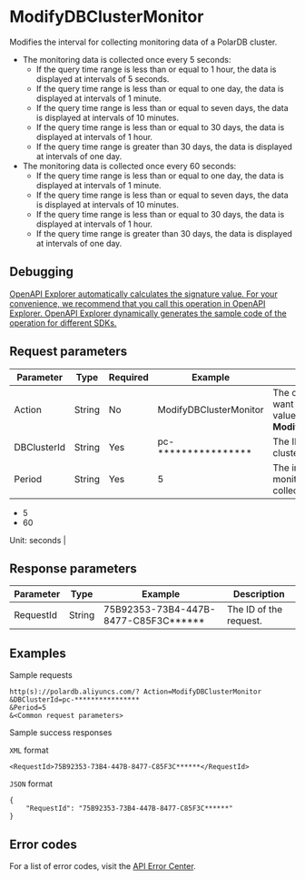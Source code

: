 # ModifyDBClusterMonitor

Modifies the interval for collecting monitoring data of a PolarDB cluster.

-   The monitoring data is collected once every 5 seconds:
    -   If the query time range is less than or equal to 1 hour, the data is displayed at intervals of 5 seconds.
    -   If the query time range is less than or equal to one day, the data is displayed at intervals of 1 minute.
    -   If the query time range is less than or equal to seven days, the data is displayed at intervals of 10 minutes.
    -   If the query time range is less than or equal to 30 days, the data is displayed at intervals of 1 hour.
    -   If the query time range is greater than 30 days, the data is displayed at intervals of one day.
-   The monitoring data is collected once every 60 seconds:
    -   If the query time range is less than or equal to one day, the data is displayed at intervals of 1 minute.
    -   If the query time range is less than or equal to seven days, the data is displayed at intervals of 10 minutes.
    -   If the query time range is less than or equal to 30 days, the data is displayed at intervals of 1 hour.
    -   If the query time range is greater than 30 days, the data is displayed at intervals of one day.

## Debugging

[OpenAPI Explorer automatically calculates the signature value. For your convenience, we recommend that you call this operation in OpenAPI Explorer. OpenAPI Explorer dynamically generates the sample code of the operation for different SDKs.](https://api.aliyun.com/#product=polardb&api=ModifyDBClusterMonitor&type=RPC&version=2017-08-01)

## Request parameters

|Parameter|Type|Required|Example|Description|
|---------|----|--------|-------|-----------|
|Action|String|No|ModifyDBClusterMonitor|The operation that you want to perform. Set the value to **ModifyDBClusterMonitor**. |
|DBClusterId|String|Yes|pc-\*\*\*\*\*\*\*\*\*\*\*\*\*\*\*\*|The ID of the PolarDB cluster. |
|Period|String|Yes|5|The interval at which monitoring data is collected. Valid values:

 -   5
-   60

 Unit: seconds |

## Response parameters

|Parameter|Type|Example|Description|
|---------|----|-------|-----------|
|RequestId|String|75B92353-73B4-447B-8477-C85F3C\*\*\*\*\*\*|The ID of the request. |

## Examples

Sample requests

```
http(s)://polardb.aliyuncs.com/? Action=ModifyDBClusterMonitor
&DBClusterId=pc-****************
&Period=5
&<Common request parameters>
```

Sample success responses

`XML` format

```
<RequestId>75B92353-73B4-447B-8477-C85F3C******</RequestId>
```

`JSON` format

```
{
	"RequestId": "75B92353-73B4-447B-8477-C85F3C******"
}
```

## Error codes

For a list of error codes, visit the [API Error Center](https://error-center.alibabacloud.com/status/product/polardb).

